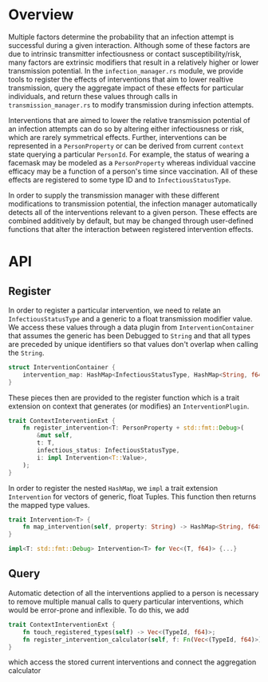 # Overview
Multiple factors determine the probability that an infection attempt is successful
during a given interaction. Although some of these factors are due to intrinsic 
transmitter infectiousness or contact susceptibility/risk, many factors are extrinsic 
modifiers that result in a relatively higher or lower transmission potential. In the 
`infection_manager.rs` module, we provide tools to register the effects of 
interventions that aim to lower realtive transmission, query the aggregate impact of 
these effects for particular individuals, and return these values through calls in 
`transmission_manager.rs` to modify transmission during infection attempts. 

Interventions that are aimed to lower the relative transmission potential of an 
infection attempts can do so by altering either infectiousness or risk, which are 
rarely symmetrical effects. Further, interventions can be represented in a 
`PersonProperty` or can be derived from current `context` state querying a particular 
`PersonId`. For example, the status of wearing a facemask may be modeled as a 
`PersonProperty` whereas individual vaccine efficacy may be a function of a person's 
time since vaccination. All of these effects are registered to some type ID and to 
`InfectiousStatusType`. 

In order to supply the transmission manager with these different modifications to 
transmission potential, the infection manager automatically detects all of the 
interventions relevant to a given person. These effects are combined additively by 
default, but may be changed through user-defined functions that alter the interaction 
between registered intervention effects. 

# API
## Register
In order to register a particular intervention, we need to relate an 
`InfectiousStatusType` and a generic to a float transmission modifier value. We 
access these values through a data plugin from `InterventionContainer` that assumes 
the generic has been Debugged to `String` and that all types are preceded by unique 
identifiers so that values don't overlap when calling the `String`.

```rust
struct InterventionContainer {
    intervention_map: HashMap<InfectiousStatusType, HashMap<String, f64>>,
}
```

These pieces then are provided to the register function which is a trait extension 
on context that generates (or modifies) an `InterventionPlugin`.

```rust
trait ContextInterventionExt {
    fn register_intervention<T: PersonProperty + std::fmt::Debug>(
        &mut self,
        t: T,
        infectious_status: InfectiousStatusType,
        i: impl Intervention<T::Value>,
    );
}
```

In order to register the nested `HashMap`, we `impl` a trait extension `Intervention` 
for vectors of generic, float Tuples. This function then returns the mapped type 
values.

```rust
trait Intervention<T> {
    fn map_intervention(self, property: String) -> HashMap<String, f64>;
}

impl<T: std::fmt::Debug> Intervention<T> for Vec<(T, f64)> {...}
```

## Query
Automatic detection of all the interventions applied to a person is necessary to remove multiple manual calls to query particular interventions, which would be error-prone and inflexible. To do this, we add

```rust
trait ContextInterventionExt {
    fn touch_registered_types(self) -> Vec<(TypeId, f64)>;
    fn register_intervention_calculator(self, f: Fn(Vec<(TypeId, f64)>) -> f64) -> f64
}
```

which access the stored current interventions and connect the aggregation calculator

